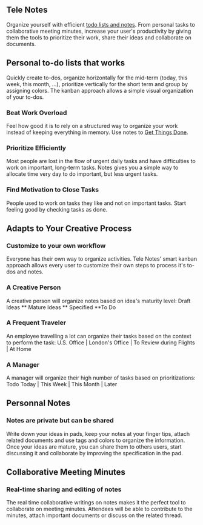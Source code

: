 Tele Notes
----------

Organize yourself with efficient <a href="https://www.tele.studio/app/notes">todo lists and notes</a>.
From personal tasks to collaborative meeting minutes, increase your user's
productivity by giving them the tools to prioritize their work, share their
ideas and collaborate on documents.

Personal to-do lists that works
-------------------------------

Quickly create to-dos, organize horizontally for the mid-term (today, this week, this month, ...), prioritize vertically for the short term and group by assigning colors. The kanban approach allows a simple visual organization of your to-dos.

### Beat Work Overload

Feel how good it is to rely on a structured way to organize your work instead of keeping everything in memory. Use notes to [Get Things Done](http://en.wikipedia.org/wiki/Getting_Things_Done).

### Prioritize Efficiently

Most people are lost in the flow of urgent daily tasks and have difficulties to work on important, long-term tasks. Notes gives you a simple way to allocate time very day to do important, but less urgent tasks.

### Find Motivation to Close Tasks

People used to work on tasks they like and not on important tasks. Start feeling good by checking tasks as done.

Adapts to Your Creative Process
-------------------------------

### Customize to your own workflow

Everyone has their own way to organize activities. Tele Notes' smart kanban approach allows every user to customize their own steps to process it's to-dos and notes.

### A Creative Person

A creative person will organize notes based on idea's maturity level: Draft Ideas ** Mature Ideas ** Specified **To Do

### A Frequent Traveler

An employee travelling a lot can organize their tasks based on the context to perform the task: U.S. Office | London's Office | To Review during Flights | At Home

### A Manager

A manager will organize their high number of tasks based on prioritizations: Todo Today | This Week | This Month | Later

Personnal Notes
---------------

### Notes are private but can be shared

Write down your ideas in pads, keep your notes at your finger tips, attach related documents and use tags and colors to organize the information. Once your ideas are mature, you can share them to others users, start discussing it and collaborate by improving the specification in the pad.

Collaborative Meeting Minutes
-----------------------------

### Real-time sharing and editing of notes

The real time collaborative writings on notes makes it the perfect tool to collaborate on meeting minutes. Attendees will be able to contribute to the minutes, attach important documents or discuss on the related thread.

